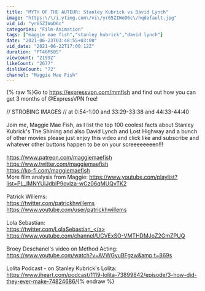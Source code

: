 ```yaml
---
title: "MYTH OF THE AUTEUR: Stanley Kubrick vs David Lynch"
image: "https:\/\/i.ytimg.com\/vi\/yr65ZIWoD6c\/hqdefault.jpg"
vid_id: "yr65ZIWoD6c"
categories: "Film-Animation"
tags: ["maggie mae fish","stanley kubrick","david lynch"]
date: "2021-06-23T03:48:55+03:00"
vid_date: "2021-06-22T17:00:12Z"
duration: "PT46M50S"
viewcount: "21992"
likeCount: "2677"
dislikeCount: "72"
channel: "Maggie Mae Fish"
---
```

{% raw %}Go to <a rel="nofollow" target="blank" href="https://expressvpn.com/mmfish">https://expressvpn.com/mmfish</a> and find out how you can get 3 months of @ExpressVPN free!<br /><br />// STROBING IMAGES // at 0:54-1:00 and 33:29-33:38 and 44:33-44:40<br /><br />Join me, Maggie Mae Fish, as I list the top 100 coolest facts about Stanley Kubrick's The Shining and also David Lynch and Lost Highway and a bunch of other movies please just enjoy this video and click like and subscribe and whatever other buttons happen to be on your screeeeeeeen!!!<br /><br /><a rel="nofollow" target="blank" href="https://www.patreon.com/maggiemaefish">https://www.patreon.com/maggiemaefish</a><br /><a rel="nofollow" target="blank" href="https://www.twitter.com/maggiemaefish">https://www.twitter.com/maggiemaefish</a><br /><a rel="nofollow" target="blank" href="https://ko-fi.com/maggiemaefish">https://ko-fi.com/maggiemaefish</a><br />More film analysis from Maggie: <a rel="nofollow" target="blank" href="https://www.youtube.com/playlist?list=PL_IMNYUlJdblP9ovlza-wCz06qMUQvTK2">https://www.youtube.com/playlist?list=PL_IMNYUlJdblP9ovlza-wCz06qMUQvTK2</a><br /><br />Patrick Willems:<br /><a rel="nofollow" target="blank" href="https://twitter.com/patrickhwillems">https://twitter.com/patrickhwillems</a><br /><a rel="nofollow" target="blank" href="https://www.youtube.com/user/patrickhwillems">https://www.youtube.com/user/patrickhwillems</a><br /><br />Lola Sebastian:<br /><a rel="nofollow" target="blank" href="https://twitter.com/LolaSebastian_">https://twitter.com/LolaSebastian_</a><br /><a rel="nofollow" target="blank" href="https://www.youtube.com/channel/UCVExSO-VMTHDMJoZ2GmZPUQ">https://www.youtube.com/channel/UCVExSO-VMTHDMJoZ2GmZPUQ</a><br /><br />Broey Deschanel's video on Method Acting: <a rel="nofollow" target="blank" href="https://www.youtube.com/watch?v=AVWGyuBFgzw&amp;t=869s">https://www.youtube.com/watch?v=AVWGyuBFgzw&amp;t=869s</a><br /><br />Lolita Podcast - on Stanley Kubrick's Lolita: <a rel="nofollow" target="blank" href="https://www.iheart.com/podcast/1119-lolita-73899842/episode/3-how-did-they-ever-make-74824686/">https://www.iheart.com/podcast/1119-lolita-73899842/episode/3-how-did-they-ever-make-74824686/</a>{% endraw %}

